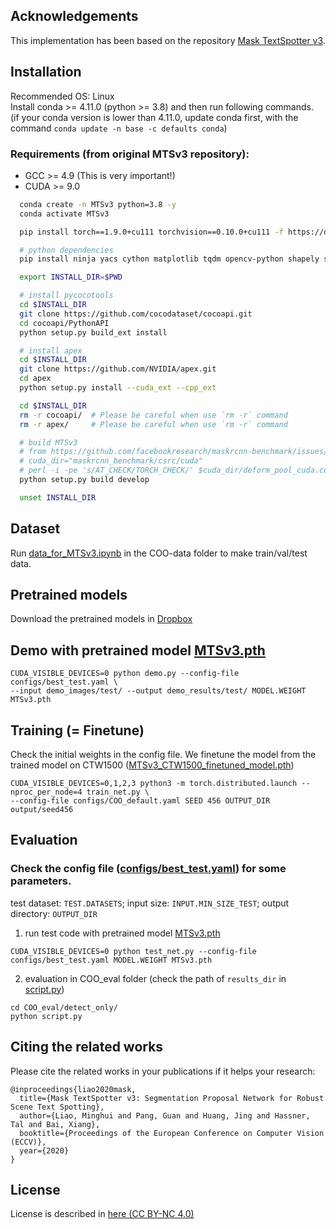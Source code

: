 ## Acknowledgements
This implementation has been based on the repository [Mask TextSpotter v3](https://github.com/MhLiao/MaskTextSpotterV3).

## Installation
Recommended OS: Linux <br>
Install conda >= 4.11.0  (python >= 3.8) and then run following commands. <br>
(if your conda version is lower than 4.11.0, update conda first, with the command `conda update -n base -c defaults conda`)

### Requirements (from original MTSv3 repository):
- GCC >= 4.9 (This is very important!)
- CUDA >= 9.0

```bash
  conda create -n MTSv3 python=3.8 -y
  conda activate MTSv3

  pip install torch==1.9.0+cu111 torchvision==0.10.0+cu111 -f https://download.pytorch.org/whl/torch_stable.html

  # python dependencies
  pip install ninja yacs cython matplotlib tqdm opencv-python shapely scipy tensorboardX pyclipper Polygon3 editdistance 

  export INSTALL_DIR=$PWD

  # install pycocotools
  cd $INSTALL_DIR
  git clone https://github.com/cocodataset/cocoapi.git
  cd cocoapi/PythonAPI
  python setup.py build_ext install

  # install apex
  cd $INSTALL_DIR
  git clone https://github.com/NVIDIA/apex.git
  cd apex
  python setup.py install --cuda_ext --cpp_ext

  cd $INSTALL_DIR
  rm -r cocoapi/  # Please be careful when use `rm -r` command
  rm -r apex/     # Please be careful when use `rm -r` command

  # build MTSv3
  # from https://github.com/facebookresearch/maskrcnn-benchmark/issues/1236#issuecomment-903606515
  # cuda_dir="maskrcnn_benchmark/csrc/cuda"
  # perl -i -pe 's/AT_CHECK/TORCH_CHECK/' $cuda_dir/deform_pool_cuda.cu $cuda_dir/deform_conv_cuda.cu
  python setup.py build develop

  unset INSTALL_DIR
```

## Dataset
Run [data_for_MTSv3.ipynb](https://github.com/ku21fan/COO-Comic-Onomatopoeia/blob/main/COO-data/data_for_MTSv3.ipynb) in the COO-data folder to make train/val/test data.

## Pretrained models
Download the pretrained models in [Dropbox](https://www.dropbox.com/sh/lx61z7gq5yzkp02/AAAEyzVuVqVy_-EvtqTOJTaXa?dl=0)

## Demo with pretrained model [MTSv3.pth](https://www.dropbox.com/s/u0rnep52nshfukx/MTSv3.pth)
```
CUDA_VISIBLE_DEVICES=0 python demo.py --config-file configs/best_test.yaml \
--input demo_images/test/ --output demo_results/test/ MODEL.WEIGHT MTSv3.pth
```

## Training (= Finetune)
Check the initial weights in the config file.
We finetune the model from the trained model on CTW1500 ([MTSv3_CTW1500_finetuned_model.pth](https://www.dropbox.com/s/hhwwgjuvbv6nl8j/MTSv3_CTW1500_finetuned_model.pth))

```
CUDA_VISIBLE_DEVICES=0,1,2,3 python3 -m torch.distributed.launch --nproc_per_node=4 train_net.py \
--config-file configs/COO_default.yaml SEED 456 OUTPUT_DIR output/seed456
```

## Evaluation
### Check the config file ([configs/best_test.yaml](https://github.com/ku21fan/COO-Comic-Onomatopoeia/blob/main/MTSv3/configs/best_test.yaml)) for some parameters.
test dataset: ```TEST.DATASETS```;
input size: ```INPUT.MIN_SIZE_TEST```;
output directory: ```OUTPUT_DIR```

1. run test code with pretrained model [MTSv3.pth](https://www.dropbox.com/s/u0rnep52nshfukx/MTSv3.pth)
```
CUDA_VISIBLE_DEVICES=0 python test_net.py --config-file configs/best_test.yaml MODEL.WEIGHT MTSv3.pth
```

2. evaluation in COO_eval folder (check the path of `results_dir` in [script.py](https://github.com/ku21fan/COO-Comic-Onomatopoeia/blob/main/MTSv3/COO_eval/detect_only/script.py))
```
cd COO_eval/detect_only/
python script.py
```

## Citing the related works

Please cite the related works in your publications if it helps your research:

    @inproceedings{liao2020mask,
      title={Mask TextSpotter v3: Segmentation Proposal Network for Robust Scene Text Spotting},
      author={Liao, Minghui and Pang, Guan and Huang, Jing and Hassner, Tal and Bai, Xiang},
      booktitle={Proceedings of the European Conference on Computer Vision (ECCV)},
      year={2020}
    }

## License
License is described in [here (CC BY-NC 4.0)](https://github.com/MhLiao/MaskTextSpotterV3/blob/master/LICENSE.md)
